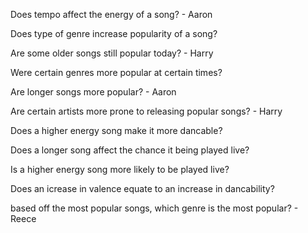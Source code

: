 Does tempo affect the energy of a song? - Aaron

Does type of genre increase popularity of a song?

Are some older songs still popular today? - Harry

Were certain genres more popular at certain times?

Are longer songs more popular? - Aaron

Are certain artists more prone to releasing popular songs? - Harry

Does a higher energy song make it more dancable?

Does a longer song affect the chance it being played live?

Is a higher energy song more likely to be played live?

Does an icrease in valence equate to an increase in dancability?

based off the most popular songs, which genre is the most popular? - Reece

